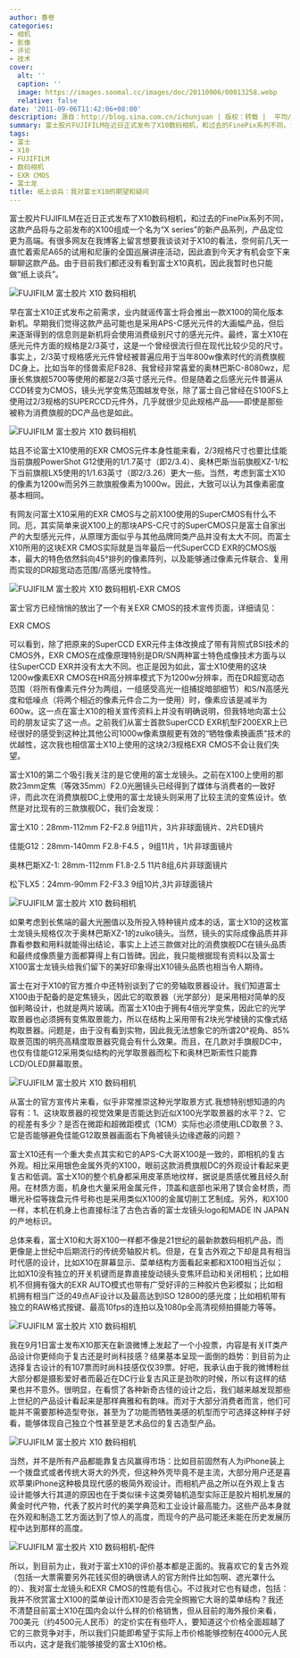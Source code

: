 ```yaml
---
author: 春卷
categories:
- 相机
- 影像
- 评论
- 技术
cover:
  alt: ''
  caption: ''
  image: https://images.soomal.cc/images/doc/20110906/00013258.webp
  relative: false
date: '2011-09-06T11:42:06+08:00'
description: 源自：http://blog.sina.com.cn/ichunjuan | 版权：转载 |  平均/总评分：09.57/67
summary: 富士胶片FUJIFILM在近日正式发布了X10数码相机，和过去的FinePix系列不同，这款产品将与之前发布的X100组成一个名为“X series”的新产品系列，产品定位更为高端。有很多网友在我博客上留言想要我谈谈对于X10的看法，奈何前几天一直忙着索尼A65的试用和尼康的全国巡展讲座活动，因此直到今天才有机会空下来聊聊这款产品……
tags:
- 富士
- X10
- FUJIFILM
- 数码相机
- EXR CMOS
- 富士龙
title: 纸上谈兵：我对富士X10的期望和疑问
---
```


富士胶片FUJIFILM在近日正式发布了X10数码相机，和过去的FinePix系列不同，这款产品将与之前发布的X100组成一个名为“X series”的新产品系列，产品定位更为高端。有很多网友在我博客上留言想要我谈谈对于X10的看法，奈何前几天一直忙着索尼A65的试用和尼康的全国巡展讲座活动，因此直到今天才有机会空下来聊聊这款产品。由于目前我们都还没有看到富士X10真机，因此我暂时也只能做“纸上谈兵”。



![FUJIFILM 富士胶片 X10 数码相机](https://images.soomal.cc/images/doc/20110906/00013254.webp)



早在富士X10正式发布之前需求，业内就谣传富士将会推出一款X100的简化版本新机。早期我们觉得这款产品可能也是采用APS-C感光元件的大画幅产品，但后来逐渐得到的信息则是新机将会使用消费级别尺寸的感光元件。最终，富士X10在感光元件方面的规格是2/3英寸，这是一个曾经很流行但在现代比较少见的尺寸。事实上，2/3英寸规格感光元件曾经被普遍应用于当年800w像素时代的消费旗舰DC身上。比如当年的怪兽索尼F828、我曾经非常喜爱的奥林巴斯C-8080wz，尼康长焦旗舰5700等使用的都是2/3英寸感光元件。但是随着之后感光元件普遍从CCD转变为CMOS，镜头光学变焦范围越发夸张，除了富士自己曾经在S100FS上使用过2/3规格的SUPERCCD元件外，几乎就很少见此规格产品――即使是那些被称为消费旗舰的DC产品也是如此。



![FUJIFILM 富士胶片 X10 数码相机](https://images.soomal.cc/images/doc/20110906/00013255.webp)



姑且不论富士X10使用的EXR CMOS元件本身性能来看，2/3规格尺寸也要比佳能当前旗舰PowerShot G12使用的1/1.7英寸（即2/3.4）、奥林巴斯当前旗舰XZ-1/松下当前旗舰LX5使用的1/1.63英寸（即2/3.26）更大一些。当然，考虑到富士X10的像素为1200w而另外三款旗舰像素为1000w。因此，大致可以认为其像素密度基本相同。



有网友问富士X10采用的EXR CMOS与之前X100使用的SuperCMOS有什么不同。厄，其实简单来说X100上的那块APS-C尺寸的SuperCMOS只是富士自家出产的大型感光元件，从原理方面似乎与其他品牌同类产品并没有太大不同。而富士X10所用的这块EXR CMOS实际就是当年最后一代SuperCCD EXR的CMOS版本，最大的特色依然斜向45°排列的像素阵列，以及能够通过像素元件联合、复用而实现的DR超宽动态范围/高感光度特性。



![FUJIFILM 富士胶片 X10 数码相机-EXR CMOS](https://images.soomal.cc/images/doc/20110906/00013256.webp)



富士官方已经悄悄的放出了一个有关EXR CMOS的技术宣传页面，详细请见：



EXR CMOS



可以看到，除了把原来的SuperCCD EXR元件主体改换成了带有背照式BSI技术的CMOS外，EXR CMOS在成像原理特别是DR/SN两种富士特色成像技术方面与以往SuperCCD EXR并没有太大不同。也正是因为如此，富士X10使用的这块1200w像素EXR CMOS在HR高分辨率模式下为1200w分辨率，而在DR超宽动态范围（将所有像素元件分为两组，一组感受高光一组捕捉暗部细节）和S/N高感光度和低噪点（将两个相近的像素元件合二为一使用）时，像素应该是减半为600w。这一点在富士X10的相关宣传资料上并没有明确说明，但我特地向富士公司的朋友证实了这一点。之前我们从富士首款SuperCCD EXR机型F200EXR上已经很好的感受到这种比其他公司1000w像素旗舰更有效的“牺牲像素换画质”技术的优越性，这次我也相信富士X10上使用的这块2/3规格EXR CMOS不会让我们失望。



富士X10的第二个吸引我关注的是它使用的富士龙镜头。之前在X100上使用的那款23mm定焦（等效35mm）F2.0光圈镜头已经得到了媒体与消费者的一致好评，而此次在消费旗舰DC上使用的富士龙镜头则采用了比较主流的变焦设计。依然是对比现有的三款旗舰DC，我们会发现：



富士X10：28mm-112mm F2-F2.8 9组11片，3片非球面镜片、2片ED镜片



佳能G12：28mm-140mm F2.8-F4.5 ，9组11片，1片非球面镜片



奥林巴斯XZ-1: 28mm-112mm F1.8-2.5 11片8组,6片非球面镜片



松下LX5：24mm-90mm F2-F3.3 9组10片,3片非球面镜片



![FUJIFILM 富士胶片 X10 数码相机](https://images.soomal.cc/images/doc/20110906/00013257.webp)



如果考虑到长焦端的最大光圈值以及所投入特种镜片成本的话，富士X10的这枚富士龙镜头规格仅次于奥林巴斯XZ-1的zuiko镜头。当然，镜头的实际成像品质并非靠看参数和用料就能得出结论，事实上上述三款做对比的消费旗舰DC在镜头品质和最终成像质量方面都算得上有口皆碑。因此，我只能根据现有资料以及富士X100富士龙镜头给我们留下的美好印象得出X10镜头品质也相当令人期待。



富士在对于X10的官方推介中还特别谈到了它的旁轴取景器设计。我们知道富士X100由于配备的是定焦镜头，因此它的取景器（光学部分）是采用相对简单的反伽利略设计，也就是两片玻璃。而富士X10由于拥有4倍光学变焦，因此它的光学取景器也必须拥有变焦取景能力，所以在结构上采用带有2块光学棱镜的实像式结构取景器。问题是，由于没有看到实物，因此我无法想象它的所谓20°视角、85%取景范围的明亮高精度取景器究竟会有什么效果。而且，在几款对手旗舰DC中，也仅有佳能G12采用类似结构的光学取景器而松下和奥林巴斯索性只能靠LCD/OLED屏幕取景。



![FUJIFILM 富士胶片 X10 数码相机](https://images.soomal.cc/images/doc/20110906/00013258.webp)



从富士的官方宣传片来看，似乎非常推崇这种光学取景方式.我想特别想知道的内容有：1、这块取景器的视觉效果是否能达到近似X100光学取景器的水平？2、它的视差有多少？是否在微距和超微距模式（1CM）实际也必须使用LCD取景？3、它是否能够避免佳能G12取景器画面右下角被镜头边缘遮蔽的问题？



富士X10还有一个重大卖点其实和它的APS-C大哥X100是一致的，即相机的复古外观。相比采用银色金属外壳的X100，眼前这款消费旗舰DC的外观设计看起来更复古和低调。富士X10的整个机身都采用皮革质地纹样，据说是质感优雅且经久耐用。在材质方面，机身也大量采用金属元件，顶盖和底部也采用了镁合金材质，而曝光补偿等拨盘元件号称也是采用类似X100的金属切削工艺制成。另外，和X100一样，本机在机身上也直接标注了古色古香的富士龙镜头logo和MADE IN JAPAN的产地标识。



总体来看，富士X10和大哥X100一样都不像是21世纪的最新款数码相机产品，而更像是上世纪中后期流行的传统旁轴胶片机。但是，在复古外观之下却是具有相当时代感的设计，比如X10在屏幕显示、菜单结构方面看起来都和X100相当近似；比如X10没有独立的开关机键而是靠直接旋动镜头变焦环启动和关闭相机；比如相机不但拥有强大的EXR AUTO模式也带有广受好评的三种胶片色彩模拟；比如相机拥有相当广泛的49点AF设计以及最高达到ISO 12800的感光度；比如相机带有独立的RAW格式按键、最高10fps的连拍以及1080p全高清视频拍摄能力等等。



![FUJIFILM 富士胶片 X10 数码相机](https://images.soomal.cc/images/doc/20110906/00013259.webp)



我在9月1日富士发布X10那天在新浪微博上发起了一个小投票，内容是有关IT类产品设计你更倾向于复古还是时尚科技感？结果基本呈现一面倒的趋势：到目前为止选择复古设计的有107票而时尚科技感仅仅39票。好吧，我承认由于我的微博粉丝大部分都是摄影爱好者而最近在DC行业复古风正是劲吹的时候，所以有这样的结果也并不意外。很明显，在看惯了各种新奇古怪的设计之后，我们越来越发现那些上世纪的产品设计看起来是那样典雅和有韵味。而对于大部分消费者而言，他们可能并不需要那种造型夸张，甚至为了功能而牺牲美感的机型而宁可选择这种样子好看，能够体现自己独立个性甚至是艺术品位的复古造型产品。



![FUJIFILM 富士胶片 X10 数码相机](https://images.soomal.cc/images/doc/20110906/00013260.webp)



当然，并不是所有产品都能靠复古风赢得市场：比如目前固然有人为iPhone装上一个拨盘式或者传统大哥大的外壳，但这种外壳毕竟不是主流，大部分用户还是喜欢苹果iPhone这种极具现代感的极简外观设计。而相机产品之所以在外观上复古设计能够大行其道的原因也在于类似徕卡这类旁轴机造型实际正是胶片相机发展的黄金时代产物，代表了胶片时代的美学典范和工业设计最高能力。这些产品本身就在外观和制造工艺方面达到了惊人的高度，而现今的产品可能还未能在历史发展历程中达到那样的高度。



![FUJIFILM 富士胶片 X10 数码相机-配件](https://images.soomal.cc/images/doc/20110906/00013261.webp)



所以，到目前为止，我对于富士X10的评价基本都是正面的。我喜欢它的复古外观（包括一大票需要另外花钱买但的确很诱人的官方附件比如包啊、遮光罩什么的）、我对富士龙镜头和EXR CMOS的性能有信心。不过我对它也有疑虑，包括：我并不欣赏富士X100的菜单设计而X10是否会完全照搬它大哥的菜单结构？我还不清楚目前富士X10在国内会以什么样的价格销售，但从目前的海外报价来看，700美元（约4500元人民币）的定价实在有些吓人，要知道这个价格全面超越了它的三款竞争对手，所以我们只能即希望于实际上市价格能够控制在4000元人民币以内，这才是我们能够接受的富士X10价格。